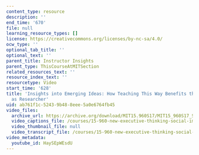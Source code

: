 ```yaml
---
content_type: resource
description: ''
end_time: '670'
file: null
learning_resource_types: []
license: https://creativecommons.org/licenses/by-nc-sa/4.0/
ocw_type: ''
optional_tab_title: ''
optional_text: ''
parent_title: Instructor Insights
parent_type: ThisCourseAtMITSection
related_resources_text: ''
resource_index_text: ''
resourcetype: Video
start_time: '628'
title: 'Insights into Emerging Ideas: How Teaching This Way Benefits the Instructor
  as Researcher'
uid: ab761f1c-5243-9b48-8eee-5a0e6764fb45
video_files:
  archive_url: https://archive.org/download/MIT15.960S17/MIT15_960S17_Sastry_Instructor_Interview_300k.mp4
  video_captions_file: /courses/15-960-new-executive-thinking-social-impact-technology-projects-fall-2017-spring-2018/f15edfa05be056ad842cd1b3ca69dd0e_HaySEpWEsdU.vtt
  video_thumbnail_file: null
  video_transcript_file: /courses/15-960-new-executive-thinking-social-impact-technology-projects-fall-2017-spring-2018/e500a9fb9cedaa821aa0e62cee745fab_HaySEpWEsdU.pdf
video_metadata:
  youtube_id: HaySEpWEsdU
---
```

